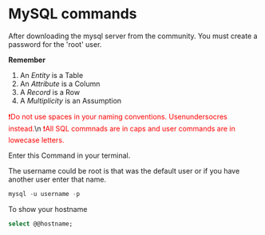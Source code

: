 # MySQL commands

After downloading the mysql server from the community. You must create a password for the 'root' user. 

**Remember**
1. An *Entity* is a Table
2. An *Attribute* is a Column
3. A *Record* is a Row
4. A *Multiplicity* is an Assumption

<font color=red>❗️Do not use spaces in your naming conventions. Usenundersocres instead.</font>\n
<font color=red>❗️All SQL commnads are in caps and user commands are in lowecase letters.</font>

Enter this Command in your terminal. 

The username could be root is that was the default user or if you have another user enter that name. 


```sql
mysql -u username -p
```

To show your hostname 

```sql
select @@hostname;
```

